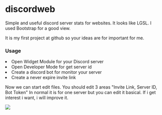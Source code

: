 # discordweb
Simple and useful discord server stats for websites. It looks like LGSL. I used Bootstrap for a good view.

It is my first project at github so your ideas are for important for me.

<h3><strong>Usage</strong></h3>
<li>Open Widget Module for your Discord server</li>
<li>Open Developer Mode for get server id</li>
<li>Create a discord bot for monitor your server</li>
<li>Create a never expire invite link</li>

Now we can start edit files. You should edit 3 areas "Invite Link, Server ID, Bot Token" In normal it is for one server but you can edit it basical. If i get interest i want, i will improve it.

<img src="https://emircanyildirim.com/discordweb.png"></img>
